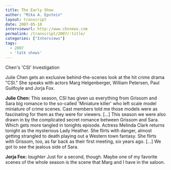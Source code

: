 ```yaml
---
title: The Early Show
author: "Mika A. Epstein"
layout: transcript
date: 2007-05-10
interviewurl: http://www.cbsnews.com 
permalink: /transcript/2007/:title/
categories: ["Interviews"]
tags:
  - 2007
  - 'talk shows'
---
```


Chen's 'CSI' Investigation

Julie Chen gets an exclusive behind-the-scenes look at the hit crime drama "CSI." She speaks with actors Marg Helgenberger, William Petersen, Paul Guilfoyle and Jorja Fox.
 
**Julie Chen:** This season, CSI has given us everything from Grissom and Sara big romance to the so-called 'Miniature killer' who left scale model miniature of crime scenes. Cast members told me those models were as fascinating for them as they were for viewers. [...] This season we were also drawn in by the complicated secret romance between Grissom and Sara. Which gets more tangled in tonights episode. Actress Melinda Clark returns tonight as the mysterious Lady Heather. She flirts with danger, almost getting strangled to death playing out a Western town fantasy. She flirts with Grissom, too, as far back as their first meeting, six years ago. [...] We got to see the jealous side of Sara.

**Jorja Fox:** _laughter_ Just for a second, though. Maybe one of my favorite scenes of the whole season is the scene that Marg and I have in the saloon. 